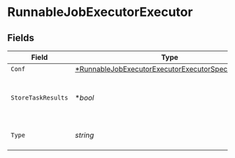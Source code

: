 # RunnableJobExecutorExecutor


## Fields

| Field                                                                                                                              | Type                                                                                                                               | Required                                                                                                                           | Description                                                                                                                        |
| ---------------------------------------------------------------------------------------------------------------------------------- | ---------------------------------------------------------------------------------------------------------------------------------- | ---------------------------------------------------------------------------------------------------------------------------------- | ---------------------------------------------------------------------------------------------------------------------------------- |
| `Conf`                                                                                                                             | [*RunnableJobExecutorExecutorExecutorSpecificSettings](../../models/shared/runnablejobexecutorexecutorexecutorspecificsettings.md) | :heavy_minus_sign:                                                                                                                 | N/A                                                                                                                                |
| `StoreTaskResults`                                                                                                                 | **bool*                                                                                                                            | :heavy_minus_sign:                                                                                                                 | Determines whether or not to write task results to disk.                                                                           |
| `Type`                                                                                                                             | *string*                                                                                                                           | :heavy_check_mark:                                                                                                                 | The type of executor to run.                                                                                                       |